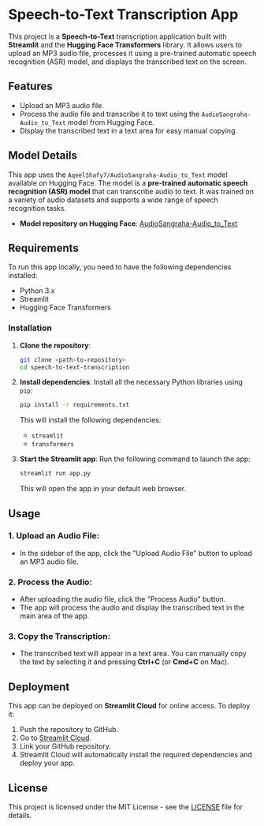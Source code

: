 
# Speech-to-Text Transcription App

This project is a **Speech-to-Text** transcription application built with **Streamlit** and the **Hugging Face Transformers** library. It allows users to upload an MP3 audio file, processes it using a pre-trained automatic speech recognition (ASR) model, and displays the transcribed text on the screen.

## Features

- Upload an MP3 audio file.
- Process the audio file and transcribe it to text using the `AudioSangraha-Audio_to_Text` model from Hugging Face.
- Display the transcribed text in a text area for easy manual copying.

## Model Details

This app uses the `AqeelShafy7/AudioSangraha-Audio_to_Text` model available on Hugging Face. The model is a **pre-trained automatic speech recognition (ASR) model** that can transcribe audio to text. It was trained on a variety of audio datasets and supports a wide range of speech recognition tasks.

- **Model repository on Hugging Face**: [AudioSangraha-Audio_to_Text](https://huggingface.co/AqeelShafy7/AudioSangraha-Audio_to_Text)

## Requirements

To run this app locally, you need to have the following dependencies installed:

- Python 3.x
- Streamlit
- Hugging Face Transformers

### Installation

1. **Clone the repository**:
   ```bash
   git clone <path-to-repository>
   cd speech-to-text-transcription
   ```

2. **Install dependencies**:
   Install all the necessary Python libraries using `pip`:

   ```bash
   pip install -r requirements.txt
   ```

   This will install the following dependencies:
   - `streamlit`
   - `transformers`

3. **Start the Streamlit app**:
   Run the following command to launch the app:

   ```bash
   streamlit run app.py
   ```

   This will open the app in your default web browser.

## Usage

### 1. Upload an Audio File:
- In the sidebar of the app, click the "Upload Audio File" button to upload an MP3 audio file.

### 2. Process the Audio:
- After uploading the audio file, click the "Process Audio" button.
- The app will process the audio and display the transcribed text in the main area of the app.

### 3. Copy the Transcription:
- The transcribed text will appear in a text area. You can manually copy the text by selecting it and pressing **Ctrl+C** (or **Cmd+C** on Mac).

## Deployment

This app can be deployed on **Streamlit Cloud** for online access. To deploy it:

1. Push the repository to GitHub.
2. Go to [Streamlit Cloud](https://share.streamlit.io/).
3. Link your GitHub repository.
4. Streamlit Cloud will automatically install the required dependencies and deploy your app.

## License

This project is licensed under the MIT License - see the [LICENSE](LICENSE) file for details.

